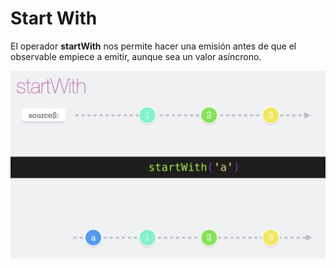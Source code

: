# Start With

El operador __startWith__ nos permite hacer una emisión antes de que el observable empiece a emitir, aunque sea un valor asíncrono.


![startWith](./../imgs/startWith.png "startWith")